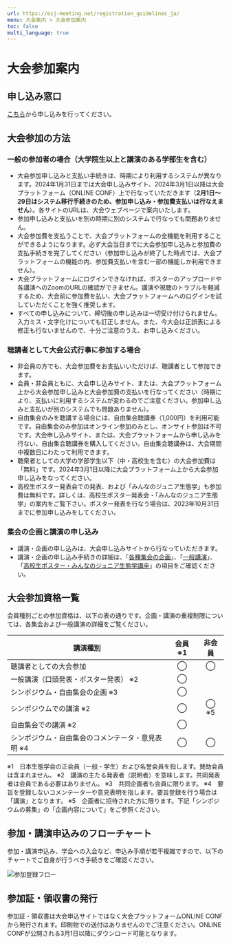 ```yaml
---
url: https://esj-meeting.net/registration_guidelines_ja/
menu: 大会案内 > 大会参加案内
toc: false
multi_language: true
---
```


# 大会参加案内

## 申し込み窓口

[こちら](registration_ja)から申し込みを行ってください。

## 大会参加の方法

### 一般の参加者の場合（大学院生以上と講演のある学部生を含む）

* 大会参加申し込みと支払い手続きは、時期により利用するシステムが異なります。2024年1月31日までは大会申し込みサイト、2024年3月1日以降は大会プラットフォーム（ONLINE CONF）上で行なっていただきます（**2月1日〜29日はシステム移行手続きのため、参加申し込み・参加費支払いは行なえません**）。各サイトのURLは、大会ウェブページで案内いたします。
* 参加申し込みと支払いを別の時期に別のシステムで行なっても問題ありません。
* 大会参加費を支払うことで、大会プラットフォームの全機能を利用することができるようになります。必ず大会当日までに大会参加申し込みと参加費の支払手続きを完了してください（参加申し込みが終了した時点では、大会プラットフォームの機能の内、参加費支払いを含む一部の機能しか利用できません）。
* 大会プラットフォームにログインできなければ、ポスターのアップロードや各講演へのZoomのURLの確認ができません。講演や視聴のトラブルを軽減するため、大会前に参加費を払い、大会プラットフォームへのログインを試していただくことを強く推奨します。
* すべての申し込みについて、締切後の申し込みは一切受け付けられません。入力ミス・文字化けについても訂正しません。また、今大会は正誤表による修正も行ないませんので、十分ご注意のうえ、お申し込みください。

### 聴講者として大会公式行事に参加する場合

* 非会員の方でも、大会参加費をお支払いいただけば、聴講者として参加できます。
* 会員・非会員ともに、大会申し込みサイト、または、大会プラットフォーム上から大会参加申し込みと大会参加費の支払いを行なってください（時期により、支払いに利用するシステムが変わるのでご注意ください。参加申し込みと支払いが別のシステムでも問題ありません）。
* 自由集会のみを聴講する場合には、自由集会聴講券（1,000円）を利用可能です。自由集会のみ参加はオンライン参加のみとし、オンサイト参加は不可です。大会申し込みサイト、または、大会プラットフォームから申し込みを行ない、自由集会聴講券を購入してください。自由集会聴講券は、大会期間中複数日にわたって利用できます。
* 聴衆者としての大学の学部学生以下（中・高校生を含む）の大会参加費は「無料」です。2024年3月1日以降に大会プラットフォーム上から大会参加申し込みをなってください。
* 高校生ポスター発表会での発表、および「みんなのジュニア生態学」も参加費は無料です。詳しくは、高校生ポスター発表会・「みんなのジュニア生態学」の案内をご覧下さい。ポスター発表を行なう場合は、2023年10月31日までに参加申し込みをしてください。

### 集会の企画と講演の申し込み

* 講演・企画の申し込みは、大会申し込みサイトから行なっていただきます。
* 講演・企画の申し込み手続きの詳細は、「[各種集会の企画](session_proposal_guidelines_ja)」、「[一般講演](oral_and_poster_sessions_ja)」、「[高校生ポスター・みんなのジュニア生態学講座](high_school_student)」の項目をご確認ください。

## 大会参加資格一覧

会員種別ごとの参加資格は、以下の表の通りです。企画・講演の重複制限については、各集会および一般講演の詳細をご覧ください。

| 講演種別                                           | 会員 ※1 | 非会員 |
| -------------------------------------------------- | :------: | :----: |
| 聴講者としての大会参加                             |    ◯    |   ◯   |
| 一般講演（口頭発表・ポスター発表） ※2             |    ◯    |        |
| シンポジウム・自由集会の企画 ※3                   |    ◯    |        |
| シンポジウムでの講演 ※2                           |    ◯    | ◯ ※5 |
| 自由集会での講演 ※2                               |    ◯    |        |
| シンポジウム・自由集会のコメンテータ・意見表明 ※4 |    ◯    |   ◯   |

※1　日本生態学会の正会員（一般・学生）および名誉会員を指します。賛助会員は含まれません。
※2　講演の主たる発表者（説明者）を意味します。共同発表者は会員である必要はありません。
※3　共同企画者も会員に限ります。
※4　要旨を登録しないコメンテーターや意見表明を指します。要旨登録を行う場合は「講演」となります。
※5　企画者に招待された方に限ります。下記「シンポジウムの募集」の「企画内容について」をご参照ください。

## 参加・講演申込みのフローチャート

参加・講演申込み、学会への入会など、申込み手順が若干複雑ですので、以下のチャートでご自身が行うべき手続きをご確認ください。

![参加登録フロー](https://esj-meeting.net/wp-content/uploads/2023/09/registration_flow_ja.png)

## 参加証・領収書の発行

参加証・領収書は大会申込サイトではなく大会プラットフォームONLINE CONFから発行されます。印刷物での送付はありませんのでご注意ください。ONLINE CONFが公開される3月1日以降にダウンロード可能となります。
